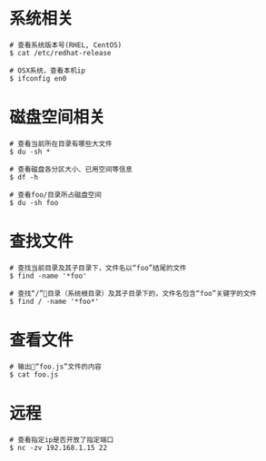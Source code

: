# 系统相关
```console
# 查看系统版本号(RHEL, CentOS)
$ cat /etc/redhat-release

# OSX系统，查看本机ip
$ ifconfig en0
```

# 磁盘空间相关
```console
# 查看当前所在目录有哪些大文件
$ du -sh *

# 查看磁盘各分区大小、已用空间等信息
$ df -h

# 查看foo/目录所占磁盘空间
$ du -sh foo
```

# 查找文件
```console
# 查找当前目录及其子目录下，文件名以“foo”结尾的文件
$ find -name '*foo'

# 查找“/”目录（系统根目录）及其子目录下的，文件名包含“foo”关键字的文件
$ find / -name '*foo*'
```

# 查看文件
```console
# 输出“foo.js”文件的内容
$ cat foo.js
```

# 远程
```console
# 查看指定ip是否开放了指定端口
$ nc -zv 192.168.1.15 22
```

